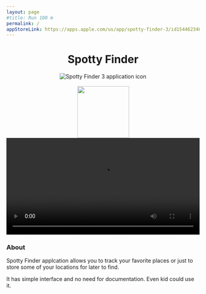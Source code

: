 ```yaml
---
layout: page
#title: Run 100 m
permalink: /
appStoreLink: https://apps.apple.com/us/app/spotty-finder-3/id1544623406
---
```

<link rel="stylesheet" type="text/css" href="{{ site.baseurl }}/css/device.css">
<meta itemprop="description" content="Spotty Finder applcation allows you to track your favorite places or just to store some of your locations for later to find. It has simple interface and no need for documentation. Even kid could use it.">

<center itemscope itemtype="http://schema.org/SoftwareApplication">
  <h1 itemprop="name">Spotty Finder</h1>
  <img itemprop="image" src="{{ site.baseurl }}/assets/icons/Icon_1024_2.png" alt="Spotty Finder 3 application icon"/><br /><br />
  <a itemprop="url" content="{{ page.appStoreLink }}" href="{{ page.appStoreLink }}"><img style="width:135px" src="{{ site.baseurl }}/assets/app_store_badges/apple_app_store_us-uk_135x40.png" /></a>
</center>

<center>
	<video width="100%" autoplay loop class="iphone-6 silver">
	  <source src="assets/RPReplay_Final1609182628.mov" type="video/mp4" />
		Video is not supported
	</video>
</center>


### About
Spotty Finder applcation allows you to track your favorite places or just to store some of your locations for later to find.  

It has simple interface and no need for documentation. Even kid could use it.




